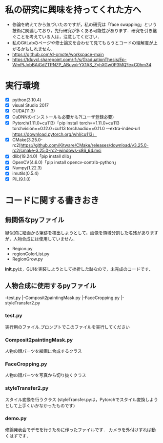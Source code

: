 # 私の研究に興味を持ってくれた方へ
- 修論を終えてから気づいたのですが，私の研究は「face swapping」という技術に関連しており，先行研究が多くある可能性があります．研究を引き継ぐことを考えている人は，注意してください．
- 私のGitLabのページや修士論文を合わせて見てもらうとコードの理解度が上がるかもしれません．
- https://github.com/d-omote/workspace-main
- https://tduvcl.sharepoint.com/:f:/s/GraduationThesis/Ep-WmPtJobBAiGdZTPNZP_ABuyxlrYX1AS_ZyhXGw0P3MQ?e=C0hm34


# 実行環境
- [x] python(3.10.4)
- [x] visual Studio 2017
- [x] CUDA(11.3)
- [x] CuDNNのインストールも必要かも?(ユーザ登録必要)
- [x] Pytorch(1.11.0+cu113)「pip install torch==1.11.0+cu113 torchvision==0.12.0+cu113 torchaudio==0.11.0 --extra-index-url https://download.pytorch.org/whl/cu113」
- [x] CMake(3.25.0-rc2)https://github.com/Kitware/CMake/releases/download/v3.25.0-rc2/cmake-3.25.0-rc2-windows-x86_64.msi
- [x] dlib(19.24.0)「pip install dlib」
- [x] OpenCV(4.6.0)「pip install opencv-contrib-python」
- [x] Numpy(1.22.3)
- [x] imutils(0.5.4)
- [x] PIL(9.1.0)

# コードに関する書きおき
## 無関係なpyファイル
疑似的に絵画から筆跡を検出しようとして，画像を領域分割した名残がありますが，人物合成には使用していません．
- Region.py
- regionColorList.py
- RegionGrow.py

__init__.pyは，GUIを実装しようとして挫折した跡なので，未完成のコードです． 

## 人物合成に使用するpyファイル
-test.py
|-Composit2paintingMask.py
 |-FaceCropping.py
 |-styleTransfer2.py

### test.py
実行用のファイル.プロンプトでこのファイルを実行してください

### Composit2paintingMask.py
人物の顔パーツを絵画に合成するクラス

### FaceCropping.py
人物の顔パーツを写真から切り抜くクラス

### styleTransfer2.py
スタイル変換を行うクラス
(styleTransfer.pyは，Pytorchでスタイル変換しようとして上手くいかなかったものです)

### demo.py
修論発表会でデモを行うために作ったファイルです．
カメラを外付けすれば動くはずです．